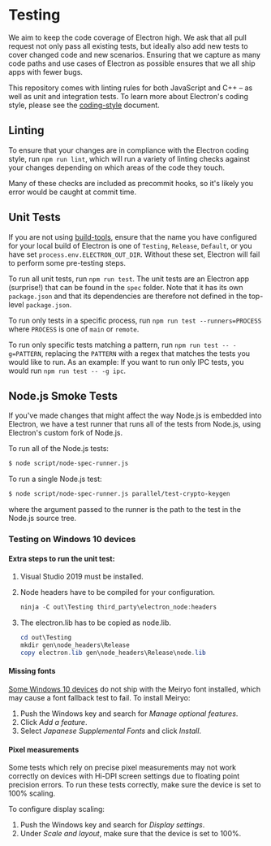 # Testing

We aim to keep the code coverage of Electron high. We ask that all pull
request not only pass all existing tests, but ideally also add new tests
to cover changed code and new scenarios. Ensuring that we capture as
many code paths and use cases of Electron as possible ensures that we
all ship apps with fewer bugs.

This repository comes with linting rules for both JavaScript and C++ –
as well as unit and integration tests. To learn more about Electron's
coding style, please see the [coding-style](latest/development/coding-style.md) document.

## Linting

To ensure that your changes are in compliance with the Electron coding
style, run `npm run lint`, which will run a variety of linting checks
against your changes depending on which areas of the code they touch.

Many of these checks are included as precommit hooks, so it's likely
you error would be caught at commit time.

## Unit Tests

If you are not using [build-tools](https://github.com/electron/build-tools),
ensure that the name you have configured for your
local build of Electron is one of `Testing`, `Release`, `Default`, or
you have set `process.env.ELECTRON_OUT_DIR`. Without these set, Electron will fail
to perform some pre-testing steps.

To run all unit tests, run `npm run test`. The unit tests are an Electron
app (surprise!) that can be found in the `spec` folder. Note that it has
its own `package.json` and that its dependencies are therefore not defined
in the top-level `package.json`.

To run only tests in a specific process, run `npm run test --runners=PROCESS`
where `PROCESS` is one of `main` or `remote`.

To run only specific tests matching a pattern, run `npm run test --
-g=PATTERN`, replacing the `PATTERN` with a regex that matches the tests
you would like to run. As an example: If you want to run only IPC tests, you
would run `npm run test -- -g ipc`.

## Node.js Smoke Tests

If you've made changes that might affect the way Node.js is embedded into Electron,
we have a test runner that runs all of the tests from Node.js, using Electron's custom fork
of Node.js.

To run all of the Node.js tests:

```bash
$ node script/node-spec-runner.js
```

To run a single Node.js test:

```bash
$ node script/node-spec-runner.js parallel/test-crypto-keygen
```

where the argument passed to the runner is the path to the test in
the Node.js source tree.

### Testing on Windows 10 devices

#### Extra steps to run the unit test:

1. Visual Studio 2019 must be installed.
2. Node headers have to be compiled for your configuration.

   ```powershell
   ninja -C out\Testing third_party\electron_node:headers
   ```

3. The electron.lib has to be copied as node.lib.

   ```powershell
   cd out\Testing
   mkdir gen\node_headers\Release
   copy electron.lib gen\node_headers\Release\node.lib
   ```

#### Missing fonts

[Some Windows 10 devices](https://docs.microsoft.com/en-us/typography/fonts/windows_10_font_list) do not ship with the Meiryo font installed, which may cause a font fallback test to fail. To install Meiryo:

1. Push the Windows key and search for _Manage optional features_.
2. Click _Add a feature_.
3. Select _Japanese Supplemental Fonts_ and click _Install_.

#### Pixel measurements

Some tests which rely on precise pixel measurements may not work correctly on
devices with Hi-DPI screen settings due to floating point precision errors.
To run these tests correctly, make sure the device is set to 100% scaling.

To configure display scaling:

1. Push the Windows key and search for _Display settings_.
2. Under _Scale and layout_, make sure that the device is set to 100%.
